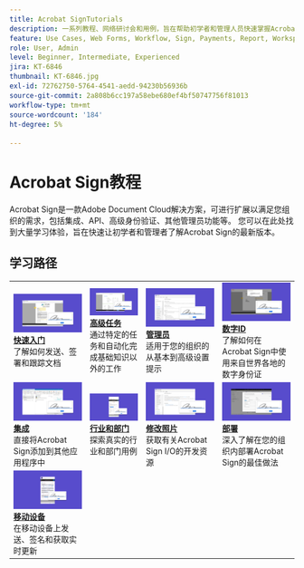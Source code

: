 ```yaml
---
title: Acrobat SignTutorials
description: 一系列教程、网络研讨会和用例，旨在帮助初学者和管理人员快速掌握Acrobat Sign的最新动态
feature: Use Cases, Web Forms, Workflow, Sign, Payments, Report, Workspace, Deadline, Administration, Digital ID, Form, Integrations, Mobile, Skill Builder
role: User, Admin
level: Beginner, Intermediate, Experienced
jira: KT-6846
thumbnail: KT-6846.jpg
exl-id: 72762750-5764-4541-aedd-94230b56936b
source-git-commit: 2a808b6cc197a58ebe680ef4bf50747756f81013
workflow-type: tm+mt
source-wordcount: '184'
ht-degree: 5%

---
```


# Acrobat Sign教程

Acrobat Sign是一款Adobe Document Cloud解决方案，可进行扩展以满足您组织的需求，包括集成、API、高级身份验证、其他管理员功能等。 您可以在此处找到大量学习体验，旨在快速让初学者和管理者了解Acrobat Sign的最新版本。

<div id="recs-overview-body-1"></div>
<div id="recs-overview-body-2"></div>
<div id="recs-overview-body-3"></div>
<div id="recs-overview-body-4"></div>
<div id="recs-overview-body-5"></div>
<div id="recs-overview-body-6"></div>

## 学习路径

<table style="table-layout:fixed">
<tr>
  <td>
    <a href="sign-beginner-tutorials/beginner-users-overview.md">
      <img alt="开始使用" src="assets/gettingstartednew.png" />
    </a>
    <div>
    <a href="sign-beginner-tutorials/beginner-users-overview.md"><strong>快速入门</strong></a>
    </div>
    了解如何发送、签署和跟踪文档
    <br>
  </td>
  <td>
    <a href="sign-advanced-users/advanced-users-overview.md">
      <img alt="高级任务" src="assets/advanced-tasks.png" />
    </a>
    <div>
    <a href="sign-advanced-users/advanced-users-overview.md"><strong>高级任务</strong></a>
    </div>
    通过特定的任务和自动化完成基础知识以外的工作
    <br>
  </td>
   <td>
    <a href="admin/intro-admin-overview.md">
      <img alt="管理员" src="assets/administer.png" />
    </a>
    <div>
    <a href="admin/intro-admin-overview.md"><strong>管理员</strong></a>
    </div>
    适用于您的组织的从基本到高级设置提示
    <br>
  </td>
   <td>
    <a href="digitalid/digitalid-overview.md">
      <img alt="数字身份证" src="assets/identity.png" />
    </a>
    <div>
    <a href="digitalid/digitalid-overview.md"><strong>数字ID</strong></a>
    </div>
    了解如何在Acrobat Sign中使用来自世界各地的数字身份证
    <br>
  </td>
</tr>
<tr>
    <td>
    <a href="integrations/integrations-overview.md">
      <img alt="集成" src="assets/integrations.png" />
    </a>
    <div>
    <a href="integrations/integrations-overview.md"><strong>集成</strong></a>
    </div>
    直接将Acrobat Sign添加到其他应用程序中
    <br>
    </td>
  <td>
    <a href="sign-usecase/expand-inspire-overview.md">
      <img alt="行业和部门" src="assets/industries.png" />
    </a>
    <div>
    <a href="sign-usecase/expand-inspire-overview.md"><strong>行业和部门</strong></a>
    </div>
    探索真实的行业和部门用例
    <br>
  </td>
  <td>
    <a href="develop/develop-overview.md">
      <img alt="开发" src="assets/develop.png" />
    </a>
    <div>
    <a href="develop/develop-overview.md"><strong>修改照片</strong></a>
    </div>
    获取有关Acrobat Sign I/O的开发资源
    <br>
  </td>
  <td>
    <a href="deploy-overview.md">
      <img alt="部署" src="assets/deploy.png" />
    </a>
    <div>
    <a href="deploy-overview.md"><strong>部署</strong></a>
    </div>
    深入了解在您的组织内部署Acrobat Sign的最佳做法
    <br>
  </td>
</tr>
<tr>
  <td>
    <a href="mobile/mobile-overview.md">
      <img alt="移动设备" src="assets/mobile.png" />
    </a>
    <div>
    <a href="mobile/mobile-overview.md"><strong>移动设备</strong></a>
    </div>
    在移动设备上发送、签名和获取实时更新
    <br>
  </td>
</tr>
</table>